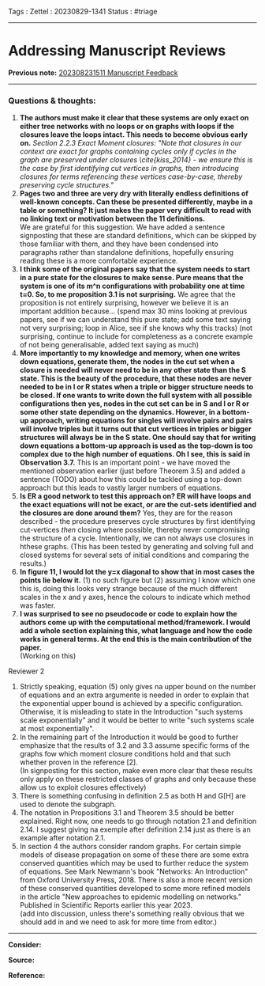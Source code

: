 Tags :
Zettel :  20230829-1341
Status : #triage 

-----

# Addressing Manuscript Reviews

**Previous note:** [202308231511 Manuscript Feedback](202308231511%20Manuscript%20Feedback.md)

-----

### Questions & thoughts:

1. **The authors must make it clear that these systems are only exact on either tree networks with no loops or on graphs with loops if the closures leave the loops intact. This needs to become obvious early on.** 
*Section 2.2.3 Exact Moment closures: "Note that closures in our context are exact for graphs containing cycles only if cycles in the graph are preserved under closures \cite{kiss_2014} - we ensure this is the case by first identifying cut vertices in graphs, then introducing closures for terms referencing these vertices case-by-case, thereby preserving cycle structures."*
2. **Pages two and three are very dry with literally endless definitions of well-known concepts. Can these be presented differently, maybe in a table or something? It just makes the paper very difficult to read with no linking text or motivation between the 11 definitions.**  
We are grateful for this suggestion. We have added a sentence signposting that these are standard definitions, which can be skipped by those familiar with them, and they have been condensed into paragraphs rather than standalone definitions, hopefully ensuring reading these is a more comfortable experience.
1. **I think some of the original papers say that the system needs to start in a pure state for the closures to make sense. Pure means that the system is one of its m^n configurations with probability one at time t=0. So, to me proposition 3.1 is not surprising.**
We agree that the proposition is not entirely surprising, however we believe it is an important addition because... (spend max 30 mins looking at previous papers, see if we can understand this pure state; add some text saying not very surprising; loop in Alice, see if she knows why this tracks) (not surprising, continue to include for completeness as a concrete example of not being generalisable, added text saying as much)
1. **More importantly to my knowledge and memory, when one writes down equations, generate them, the nodes in the cut set when a closure is needed will never need to be in any other state than the S state. This is the beauty of the procedure, that these nodes are never needed to be in I or R states when a triple or bigger structure needs to be closed. If one wants to write down the full system with all possible configurations then yes, nodes in the cut set can be in S and I or R or some other state depending on the dynamics. However, in a bottom-up approach, writing equations for singles will involve pairs and pairs will involve triples but it turns out that cut vertices in triples or bigger structures will always be in the S state. One should say that for writing down equations a bottom-up approach is used as the top-down is too complex due to the high number of equations. Oh I see, this is said in Observation 3.7.** 
This is an important point - we have moved the mentioned observation earlier (just before Theorem 3.5) and added a sentence (TODO) about how this could be tackled using a top-down approach but this leads to vastly larger numbers of equations.
1. **Is ER a good network to test this approach on? ER will have loops and the exact equations will not be exact, or are the cut-sets identified and the closures are done around them?** 
Yes, they are for the reason described - the procedure preserves cycle structures by first identifying cut-vertices _then_ closing where possible, thereby never compromising the structure of a cycle. Intentionally, we can not always use closures in hthese graphs. (This has been tested by generating and solving full and closed systems for several sets of initial conditions and comparing the results.)
1. **In figure 11, I would lot the y=x diagonal to show that in most cases the points lie below it.** 
(1) no such figure but (2) assuming I know which one this is, doing this looks very strange because of the much different scales in the x and y axes, hence the colours to indicate which method was faster.
7. **I was surprised to see no pseudocode or code to explain how the authors come up with the computational method/framework. I would add a whole section explaining this, what language and how the code works in general terms. At the end this is the main contribution of the paper.**  
(Working on this)

Reviewer 2

1. Strictly speaking, equation (5) only gives na upper bound on the number of equations and an extra argumente is needed in order to explain that the exponential upper bound is achieved by a specific configuration. Otherwise, it is misleading to state in the Introduction "such systems scale exponentially" and it would be better to write "such systems scale at most exponentially".
2. In the remaining part of the Introduction it would be good to further emphasize that the results of 3.2 and 3.3 assume specific forms of the graphs fow which moment closure conditions hold and that such whether proven in the reference [2].  
(In signposting for this section, make even more clear that these results only apply on these restricted classes of graphs and only because these allow us to exploit closures effectively)
1. There is something confusing in definition 2.5 as both H and G[H] are used to denote the subgraph.  
2. The notation in Propositions 3.1 and Theorem 3.5 should be better explained. Right now, one needs to go through notation 2.1 and definition 2.14. I suggest giving na exemple after definition 2.14 just as there is an example after notation 2.1.  
3. In section 4 the authors consider random graphs. For certain simple models of disease propagation on some of these there are some extra conserved quantities which may be used to further reduce the system of equations. See Mark Newmann's book "Networks: An Introduction" from Oxford University Press, 2018.  There is also a more recent version of these conserved quantities developed to some more refined models in the article "New approaches to epidemic modelling on networks." Published in Scientific Reports earlier this year 2023.  
(add into discussion, unless there's something really obvious that we should add in and we need to ask for more time from editor.)
  

-----
 
**Consider:**


**Source:** 


**Reference:** 
